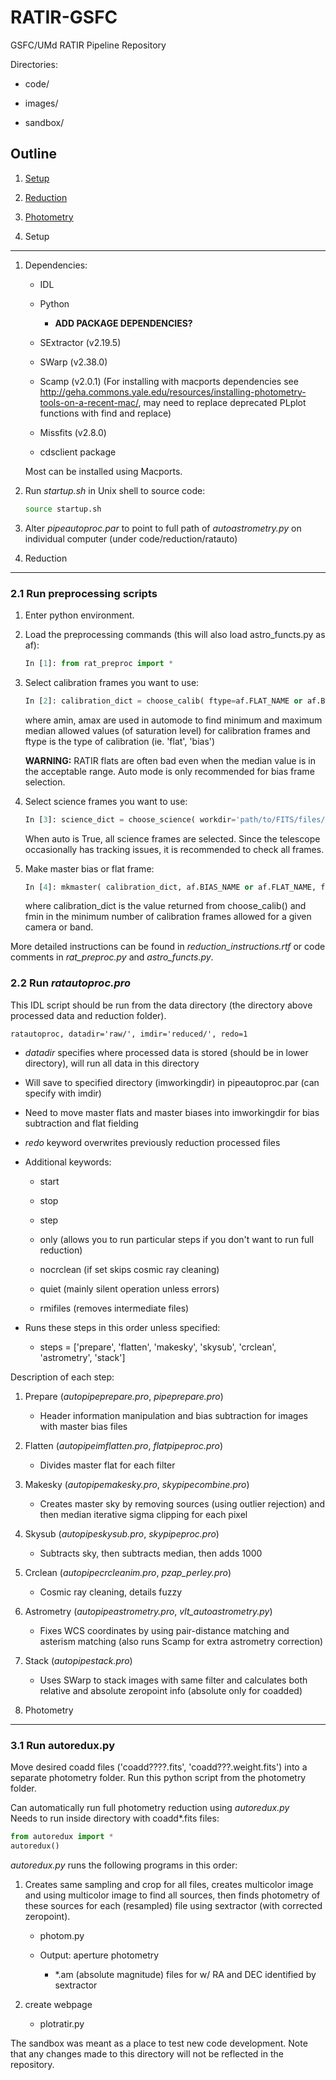RATIR-GSFC
==========

GSFC/UMd RATIR Pipeline Repository

Directories:

* code/

* images/

* sandbox/

Outline
-------

1. [Setup](https://github.com/cenko/RATIR-GSFC#1-setup)

2. [Reduction](https://github.com/cenko/RATIR-GSFC#2-reduction)

3. [Photometry](https://github.com/cenko/RATIR-GSFC#3-photometry)

1. Setup
--------

1. Dependencies:

	- IDL

	- Python

		+ **ADD PACKAGE DEPENDENCIES?**

	- SExtractor (v2.19.5)

	- SWarp (v2.38.0)
	
	- Scamp (v2.0.1) (For installing with macports dependencies see http://geha.commons.yale.edu/resources/installing-photometry-tools-on-a-recent-mac/, may need to replace deprecated PLplot functions with find and replace)
	
	- Missfits (v2.8.0)

	- cdsclient package  

	Most can be installed using Macports.  

2. Run *startup.sh* in Unix shell to source code:

	```bash
	source startup.sh
	```

3. Alter *pipeautoproc.par* to point to full path of *autoastrometry.py* on individual computer (under code/reduction/ratauto)  

2. Reduction
------------

### 2.1 Run preprocessing scripts

1. Enter python environment.

2. Load the preprocessing commands (this will also load astro_functs.py as af):

	```python
	In [1]: from rat_preproc import *
	```

3. Select calibration frames you want to use:

	```python
	In [2]: calibration_dict = choose_calib( ftype=af.FLAT_NAME or af.BIAS_NAME, workdir='path/to/FITS/flats/', cams=[0,1,2,3], auto=False, amin=0.3, amax=0.7 )
	```
	
	where amin, amax are used in automode to find minimum and maximum median allowed values (of saturation level) for calibration frames
	and ftype is the type of calibration (ie. 'flat', 'bias')

	**WARNING:** RATIR flats are often bad even when the median value is in the acceptable range.  Auto mode is only recommended for bias frame selection.
	
4. Select science frames you want to use:

	```python
	In [3]: science_dict = choose_science( workdir='path/to/FITS/files/', targetdir='path/to/new/FITS/files/', cams=[0,1,2,3], auto=True )
	```

	When auto is True, all science frames are selected.  Since the telescope occasionally has tracking issues, it is recommended to check all frames.
	
5. Make master bias or flat frame:

	```python
	In [4]: mkmaster( calibration_dict, af.BIAS_NAME or af.FLAT_NAME, fmin=5 )
	```
	
	where calibration_dict is the value returned from choose_calib() and fmin in the minimum number of calibration frames allowed for a given camera or band.
	
More detailed instructions can be found in *reduction_instructions.rtf* or code comments in *rat_preproc.py* and *astro_functs.py*.

### 2.2 Run *ratautoproc.pro*

This IDL script should be run from the data directory (the directory above processed data and reduction folder).  

```IDL
ratautoproc, datadir='raw/', imdir='reduced/', redo=1
```
	
* *datadir* specifies where processed data is stored (should be in lower directory), will run all data in this directory  

* Will save to specified directory (imworkingdir) in pipeautoproc.par (can specify with imdir)

* Need to move master flats and master biases into imworkingdir for bias subtraction and flat fielding

* *redo* keyword overwrites previously reduction processed files

* Additional keywords:

	- start

	- stop

	- step

	- only (allows you to run particular steps if you don't want to run full reduction)

	- nocrclean (if set skips cosmic ray cleaning)	
	
	- quiet (mainly silent operation unless errors)
	
	- rmifiles (removes intermediate files)
	
* Runs these steps in this order unless specified:	

	- steps = ['prepare', 'flatten', 'makesky', 'skysub', 'crclean', 'astrometry', 'stack']
	
Description of each step:

1. Prepare (*autopipeprepare.pro*, *pipeprepare.pro*)

	- Header information manipulation and bias subtraction for images with master bias files
	
2. Flatten (*autopipeimflatten.pro*, *flatpipeproc.pro*)

	- Divides master flat for each filter
		
3. Makesky (*autopipemakesky.pro*, *skypipecombine.pro*)

	- Creates master sky by removing sources (using outlier rejection) and then median iterative sigma clipping for each pixel
		
4. Skysub (*autopipeskysub.pro*, *skypipeproc.pro*)

	- Subtracts sky, then subtracts median, then adds 1000
	
5. Crclean (*autopipecrcleanim.pro*, *pzap_perley.pro*)

	- Cosmic ray cleaning, details fuzzy
		
6. Astrometry (*autopipeastrometry.pro*, *vlt_autoastrometry.py*)

	- Fixes WCS coordinates by using pair-distance matching and asterism matching (also runs Scamp for extra astrometry correction)
	
7. Stack (*autopipestack.pro*)

	- Uses SWarp to stack images with same filter and calculates both relative and absolute zeropoint info (absolute only for coadded)

3. Photometry
-------------

### 3.1 Run autoredux.py

Move desired coadd files ('coadd????.fits', 'coadd???.weight.fits') into a separate photometry folder.
Run this python script from the photometry folder.

Can automatically run full photometry reduction using *autoredux.py*  
Needs to run inside directory with coadd*.fits files:

```python
from autoredux import *
autoredux()
```

*autoredux.py* runs the following programs in this order:

1.  Creates same sampling and crop for all files, creates multicolor image and using multicolor image to find all sources, then finds photometry
	of these sources for each (resampled) file using sextractor (with corrected zeropoint).  

	- photom.py

	- Output: aperture photometry

		- *.am (absolute magnitude) files for w/ RA and DEC identified by sextractor

2. create webpage

	- plotratir.py

The sandbox was meant as a place to test new code development.  Note that any changes made to this directory will not be reflected in the repository.
